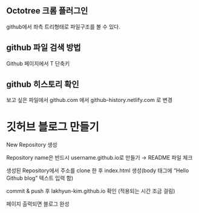 ## Octotree 크롬 플러그인 

github에서 좌측 트리형태로 파일구조를 볼 수 있다.

## github 파일 검색 방법

Github 페이지에서 T 단축키

## github 히스토리 확인 

보고 싶은 파일에서 github.com 에서 github-history.netlify.com 로 변경

# 깃허브 블로그 만들기 

New Repository 생성

Repository name은 반드시 username.github.io로 만들기 → README 파일 체크

생성된 Repository에서 주소를 clone 한 후 index.html 생성(body 태그에 “Hello Github blog” 텍스트 입력 함)

commit & push 후 lakhyun-kim.github.io 확인 (적용되는 시간 조금 걸림)

페이지 출력되면 블로그 완성

